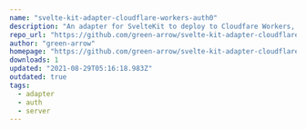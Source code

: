 ```yaml
---
name: "svelte-kit-adapter-cloudflare-workers-auth0"
description: "An adapter for SvelteKit to deploy to Cloudfare Workers, using Auth0 for authentication."
repo_url: "https://github.com/green-arrow/svelte-kit-adapter-cloudflare-workers-auth0"
author: "green-arrow"
homepage: "https://github.com/green-arrow/svelte-kit-adapter-cloudflare-workers-auth0#readme"
downloads: 1
updated: "2021-08-29T05:16:18.983Z"
outdated: true
tags: 
  - adapter
  - auth
  - server
---
```

